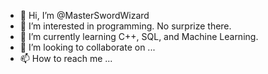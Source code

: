 - 👋 Hi, I’m @MasterSwordWizard
- 👀 I’m interested in programming. No surprize there.
- 🌱 I’m currently learning C++, SQL, and Machine Learning.
- 💞️ I’m looking to collaborate on ...
- 📫 How to reach me ...

<!---
MasterSwordWizard/MasterSwordWizard is a ✨ special ✨ repository because its `README.md` (this file) appears on your GitHub profile.
You can click the Preview link to take a look at your changes.
--->
